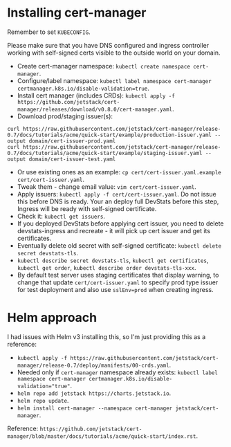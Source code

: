 # Installing cert-manager

Remember to set `KUBECONFIG`.

Please make sure that you have DNS configured and ingress controller working with self-signed certs visible to the outside world on your domain.

- Create cert-manager namespace: `kubectl create namespace cert-manager`.
- Configure/label namespace: `kubectl label namespace cert-manager certmanager.k8s.io/disable-validation=true`.
- Install cert manager (includes CRDs): `kubectl apply -f https://github.com/jetstack/cert-manager/releases/download/v0.8.0/cert-manager.yaml`.
- Download prod/staging issuer(s):
```
curl https://raw.githubusercontent.com/jetstack/cert-manager/release-0.7/docs/tutorials/acme/quick-start/example/production-issuer.yaml --output domain/cert-issuer-prod.yaml
curl https://raw.githubusercontent.com/jetstack/cert-manager/release-0.7/docs/tutorials/acme/quick-start/example/staging-issuer.yaml --output domain/cert-issuer-test.yaml
```
- Or use existing ones as an example: `cp cert/cert-issuer.yaml.example cert/cert-issuer.yaml`.
- Tweak them - change email value: `vim cert/cert-issuer.yaml`.
- Apply issuers: `kubectl apply -f cert/cert-issuer.yaml`. Do not issue this before DNS is ready. Your an deploy full DevStats before this step, Ingress will be ready with self-signed certificate.
- Check it: `kubectl get issuers`.
- If you deployed DevStats before applying cert issuer, you need to delete devstats-ingress and recreate - it will pick up cert issuer and get its certificates.
- Eventually delete old secret with self-signed certificate: `kubectl delete secret devstats-tls`.
- `kubectl describe secret devstats-tls`, `kubectl get certificates`, `kubectl get order`, `kubectl describe order devstats-tls-xxx`.
- By default test server uses staging certificates that display warning, to change that update `cert/cert-issuer.yaml` to specify prod type issuer for test deployment and also use `sslEnv=prod` when creating ingress.


# Helm approach

I had issues with Helm v3 installing this, so I'm just providing this as a reference:

- `kubectl apply -f https://raw.githubusercontent.com/jetstack/cert-manager/release-0.7/deploy/manifests/00-crds.yaml`.
- Needed only if `cert-manager` namespace already exists: `kubectl label namespace cert-manager certmanager.k8s.io/disable-validation="true"`.
- `helm repo add jetstack https://charts.jetstack.io`.
- `helm repo update`.
- `helm install cert-manager --namespace cert-manager jetstack/cert-manager`.

Reference: `https://github.com/jetstack/cert-manager/blob/master/docs/tutorials/acme/quick-start/index.rst`.
